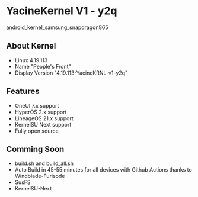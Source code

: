 # YacineKernel V1 - y2q
android_kernel_samsung_snapdragon865

## About Kernel
- Linux 4.19.113
- Name "People's Front"
- Display Version "4.19.113-YacineKRNL-v1-y2q"

## Features
- OneUI 7.x support
- HyperOS 2.x support
- LineageOS 21.x support
- KernelSU Next support
- Fully open source

## Comming Soon
- build.sh and build_all.sh
- Auto Build in 45-55 minutes for all devices with Github Actions thanks to Windblade-Furisode
- SusFS
- KernelSU-Next
